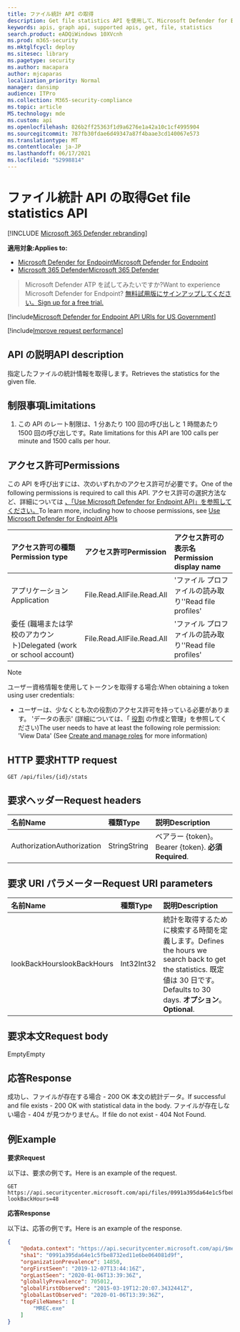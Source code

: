 ```yaml
---
title: ファイル統計 API の取得
description: Get file statistics API を使用して、Microsoft Defender for Endpoint で指定されたファイルの統計情報を取得する方法について説明します。
keywords: apis, graph api, supported apis, get, file, statistics
search.product: eADQiWindows 10XVcnh
ms.prod: m365-security
ms.mktglfcycl: deploy
ms.sitesec: library
ms.pagetype: security
ms.author: macapara
author: mjcaparas
localization_priority: Normal
manager: dansimp
audience: ITPro
ms.collection: M365-security-compliance
ms.topic: article
MS.technology: mde
ms.custom: api
ms.openlocfilehash: 826b2ff25363f1d9a6276e1a42a10c1cf4995904
ms.sourcegitcommit: 787fb30fdae6d49347a87f4baae3cd140067e573
ms.translationtype: MT
ms.contentlocale: ja-JP
ms.lasthandoff: 06/17/2021
ms.locfileid: "52998814"
---
```

# <a name="get-file-statistics-api"></a><span data-ttu-id="57761-104">ファイル統計 API の取得</span><span class="sxs-lookup"><span data-stu-id="57761-104">Get file statistics API</span></span>

[!INCLUDE [Microsoft 365 Defender rebranding](../../includes/microsoft-defender.md)]

<span data-ttu-id="57761-105">**適用対象:**</span><span class="sxs-lookup"><span data-stu-id="57761-105">**Applies to:**</span></span>
- [<span data-ttu-id="57761-106">Microsoft Defender for Endpoint</span><span class="sxs-lookup"><span data-stu-id="57761-106">Microsoft Defender for Endpoint</span></span>](https://go.microsoft.com/fwlink/p/?linkid=2154037)
- [<span data-ttu-id="57761-107">Microsoft 365 Defender</span><span class="sxs-lookup"><span data-stu-id="57761-107">Microsoft 365 Defender</span></span>](https://go.microsoft.com/fwlink/?linkid=2118804)

> <span data-ttu-id="57761-108">Microsoft Defender ATP を試してみたいですか?</span><span class="sxs-lookup"><span data-stu-id="57761-108">Want to experience Microsoft Defender for Endpoint?</span></span> [<span data-ttu-id="57761-109">無料試用版にサインアップしてください。</span><span class="sxs-lookup"><span data-stu-id="57761-109">Sign up for a free trial.</span></span>](https://www.microsoft.com/microsoft-365/windows/microsoft-defender-atp?ocid=docs-wdatp-exposedapis-abovefoldlink) 

[!include[Microsoft Defender for Endpoint API URIs for US Government](../../includes/microsoft-defender-api-usgov.md)]

[!include[Improve request performance](../../includes/improve-request-performance.md)]


## <a name="api-description"></a><span data-ttu-id="57761-110">API の説明</span><span class="sxs-lookup"><span data-stu-id="57761-110">API description</span></span>
<span data-ttu-id="57761-111">指定したファイルの統計情報を取得します。</span><span class="sxs-lookup"><span data-stu-id="57761-111">Retrieves the statistics for the given file.</span></span>


## <a name="limitations"></a><span data-ttu-id="57761-112">制限事項</span><span class="sxs-lookup"><span data-stu-id="57761-112">Limitations</span></span>
1. <span data-ttu-id="57761-113">この API のレート制限は、1 分あたり 100 回の呼び出しと 1 時間あたり 1500 回の呼び出しです。</span><span class="sxs-lookup"><span data-stu-id="57761-113">Rate limitations for this API are 100 calls per minute and 1500 calls per hour.</span></span>


## <a name="permissions"></a><span data-ttu-id="57761-114">アクセス許可</span><span class="sxs-lookup"><span data-stu-id="57761-114">Permissions</span></span>
<span data-ttu-id="57761-115">この API を呼び出すには、次のいずれかのアクセス許可が必要です。</span><span class="sxs-lookup"><span data-stu-id="57761-115">One of the following permissions is required to call this API.</span></span> <span data-ttu-id="57761-116">アクセス許可の選択方法など、詳細については [、「Use Microsoft Defender for Endpoint API」を参照してください。](apis-intro.md)</span><span class="sxs-lookup"><span data-stu-id="57761-116">To learn more, including how to choose permissions, see [Use Microsoft Defender for Endpoint APIs](apis-intro.md)</span></span>

<span data-ttu-id="57761-117">アクセス許可の種類</span><span class="sxs-lookup"><span data-stu-id="57761-117">Permission type</span></span> |   <span data-ttu-id="57761-118">アクセス許可</span><span class="sxs-lookup"><span data-stu-id="57761-118">Permission</span></span>  |   <span data-ttu-id="57761-119">アクセス許可の表示名</span><span class="sxs-lookup"><span data-stu-id="57761-119">Permission display name</span></span>
:---|:---|:---
<span data-ttu-id="57761-120">アプリケーション</span><span class="sxs-lookup"><span data-stu-id="57761-120">Application</span></span> |   <span data-ttu-id="57761-121">File.Read.All</span><span class="sxs-lookup"><span data-stu-id="57761-121">File.Read.All</span></span> | <span data-ttu-id="57761-122">'ファイル プロファイルの読み取り'</span><span class="sxs-lookup"><span data-stu-id="57761-122">'Read file profiles'</span></span>
<span data-ttu-id="57761-123">委任 (職場または学校のアカウント)</span><span class="sxs-lookup"><span data-stu-id="57761-123">Delegated (work or school account)</span></span> | <span data-ttu-id="57761-124">File.Read.All</span><span class="sxs-lookup"><span data-stu-id="57761-124">File.Read.All</span></span> | <span data-ttu-id="57761-125">'ファイル プロファイルの読み取り'</span><span class="sxs-lookup"><span data-stu-id="57761-125">'Read file profiles'</span></span>

>[!Note]
> <span data-ttu-id="57761-126">ユーザー資格情報を使用してトークンを取得する場合:</span><span class="sxs-lookup"><span data-stu-id="57761-126">When obtaining a token using user credentials:</span></span>
>- <span data-ttu-id="57761-127">ユーザーは、少なくとも次の役割のアクセス許可を持っている必要があります。 'データの表示' (詳細については、「 [役割](user-roles.md) の作成と管理」を参照してください)</span><span class="sxs-lookup"><span data-stu-id="57761-127">The user needs to have at least the following role permission: 'View Data' (See [Create and manage roles](user-roles.md) for more information)</span></span>

## <a name="http-request"></a><span data-ttu-id="57761-128">HTTP 要求</span><span class="sxs-lookup"><span data-stu-id="57761-128">HTTP request</span></span>
```
GET /api/files/{id}/stats
```

## <a name="request-headers"></a><span data-ttu-id="57761-129">要求ヘッダー</span><span class="sxs-lookup"><span data-stu-id="57761-129">Request headers</span></span>

<span data-ttu-id="57761-130">名前</span><span class="sxs-lookup"><span data-stu-id="57761-130">Name</span></span> | <span data-ttu-id="57761-131">種類</span><span class="sxs-lookup"><span data-stu-id="57761-131">Type</span></span> | <span data-ttu-id="57761-132">説明</span><span class="sxs-lookup"><span data-stu-id="57761-132">Description</span></span>
:---|:---|:---
<span data-ttu-id="57761-133">Authorization</span><span class="sxs-lookup"><span data-stu-id="57761-133">Authorization</span></span> | <span data-ttu-id="57761-134">String</span><span class="sxs-lookup"><span data-stu-id="57761-134">String</span></span> | <span data-ttu-id="57761-135">ベアラー {token}。</span><span class="sxs-lookup"><span data-stu-id="57761-135">Bearer {token}.</span></span> <span data-ttu-id="57761-136">**必須**</span><span class="sxs-lookup"><span data-stu-id="57761-136">**Required**.</span></span>

## <a name="request-uri-parameters"></a><span data-ttu-id="57761-137">要求 URI パラメーター</span><span class="sxs-lookup"><span data-stu-id="57761-137">Request URI parameters</span></span>

<span data-ttu-id="57761-138">名前</span><span class="sxs-lookup"><span data-stu-id="57761-138">Name</span></span> | <span data-ttu-id="57761-139">種類</span><span class="sxs-lookup"><span data-stu-id="57761-139">Type</span></span> | <span data-ttu-id="57761-140">説明</span><span class="sxs-lookup"><span data-stu-id="57761-140">Description</span></span>
:---|:---|:---
<span data-ttu-id="57761-141">lookBackHours</span><span class="sxs-lookup"><span data-stu-id="57761-141">lookBackHours</span></span> | <span data-ttu-id="57761-142">Int32</span><span class="sxs-lookup"><span data-stu-id="57761-142">Int32</span></span> | <span data-ttu-id="57761-143">統計を取得するために検索する時間を定義します。</span><span class="sxs-lookup"><span data-stu-id="57761-143">Defines the hours we search back to get the statistics.</span></span> <span data-ttu-id="57761-144">既定値は 30 日です。</span><span class="sxs-lookup"><span data-stu-id="57761-144">Defaults to 30 days.</span></span> <span data-ttu-id="57761-145">**オプション**。</span><span class="sxs-lookup"><span data-stu-id="57761-145">**Optional**.</span></span>

## <a name="request-body"></a><span data-ttu-id="57761-146">要求本文</span><span class="sxs-lookup"><span data-stu-id="57761-146">Request body</span></span>
<span data-ttu-id="57761-147">Empty</span><span class="sxs-lookup"><span data-stu-id="57761-147">Empty</span></span>

## <a name="response"></a><span data-ttu-id="57761-148">応答</span><span class="sxs-lookup"><span data-stu-id="57761-148">Response</span></span>
<span data-ttu-id="57761-149">成功し、ファイルが存在する場合 - 200 OK 本文の統計データ。</span><span class="sxs-lookup"><span data-stu-id="57761-149">If successful and file exists - 200 OK with statistical data in the body.</span></span> <span data-ttu-id="57761-150">ファイルが存在しない場合 - 404 が見つかりません。</span><span class="sxs-lookup"><span data-stu-id="57761-150">If file do not exist - 404 Not Found.</span></span>


## <a name="example"></a><span data-ttu-id="57761-151">例</span><span class="sxs-lookup"><span data-stu-id="57761-151">Example</span></span>

<span data-ttu-id="57761-152">**要求**</span><span class="sxs-lookup"><span data-stu-id="57761-152">**Request**</span></span>

<span data-ttu-id="57761-153">以下は、要求の例です。</span><span class="sxs-lookup"><span data-stu-id="57761-153">Here is an example of the request.</span></span>

```http
GET https://api.securitycenter.microsoft.com/api/files/0991a395da64e1c5fbe8732ed11e6be064081d9f/stats?lookBackHours=48
```

<span data-ttu-id="57761-154">**応答**</span><span class="sxs-lookup"><span data-stu-id="57761-154">**Response**</span></span>

<span data-ttu-id="57761-155">以下は、応答の例です。</span><span class="sxs-lookup"><span data-stu-id="57761-155">Here is an example of the response.</span></span>


```json
{
    "@odata.context": "https://api.securitycenter.microsoft.com/api/$metadata#microsoft.windowsDefenderATP.api.InOrgFileStats",
    "sha1": "0991a395da64e1c5fbe8732ed11e6be064081d9f",
    "organizationPrevalence": 14850,
    "orgFirstSeen": "2019-12-07T13:44:16Z",
    "orgLastSeen": "2020-01-06T13:39:36Z",
    "globallyPrevalence": 705012,
    "globalFirstObserved": "2015-03-19T12:20:07.3432441Z",
    "globalLastObserved": "2020-01-06T13:39:36Z",
    "topFileNames": [
        "MREC.exe"
    ]
}

```
